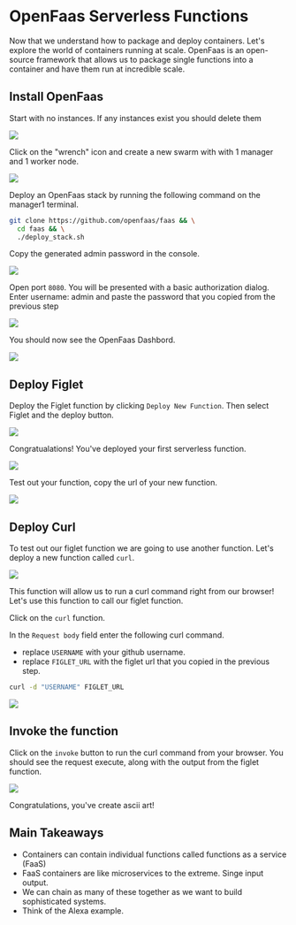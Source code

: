 # OpenFaas Serverless Functions

Now that we understand how to package and deploy containers.  Let's explore the world of containers running at scale. OpenFaas is an open-source framework that allows us to package single functions into a container and have them run at incredible scale.

## Install OpenFaas

Start with no instances.  If any instances exist you should delete them

![](images/1.png)

Click on the "wrench" icon and create a new swarm with with 1 manager and 1 worker node.


![](images/2.png)

Deploy an OpenFaas stack by running the following command on the manager1 terminal.

```bash
git clone https://github.com/openfaas/faas && \
  cd faas && \
  ./deploy_stack.sh
```

Copy the generated admin password in the console. 

![](images/5.png)

Open port `8080`.  You will be presented with a basic authorization dialog.  Enter username: admin and paste the password that you copied from the previous step


![](images/6.png)

You should now see the OpenFaas Dashbord.

![](images/7.png)

## Deploy Figlet

Deploy the Figlet function by clicking `Deploy New Function`.  Then select Figlet and the deploy button.

![](images/8.png)

Congratualations!  You've deployed your first serverless function.

![](images/9.png)

Test out your function, copy the url of your new function.

![](images/10.png)

## Deploy Curl

To test out our figlet function we are going to use another function.  Let's deploy a new function called `curl`.

![](/assets/openfaas/install-curl.png)

This function will allow us to run a curl command right from our browser! Let's use this function to call our figlet function.

Click on the `curl` function.

In the `Request body` field enter the following curl command.
- replace `USERNAME` with your github username.
- replace `FIGLET_URL` with the figlet url that you copied in the previous step.

```bash
curl -d "USERNAME" FIGLET_URL
```

![](/assets/openfaas/input-curl.png)

## Invoke the function

Click on the `invoke` button to run the curl command from your browser.  You should see the request execute, along with the output from the figlet function.

![](/assets/openfaas/install-curl.png)

Congratulations, you've create ascii art!

## Main Takeaways

- Containers can contain individual functions called functions as a service (FaaS)
- FaaS containers are like microservices to the extreme. Singe input output.
- We can chain as many of these together as we want to build sophisticated systems.
- Think of the Alexa example.